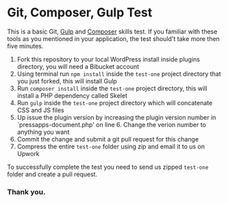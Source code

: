 # Git, Composer, Gulp Test

This is a basic Git, [Gulp](http://gulpjs.com/) and [Composer](https://getcomposer.org/) skills test. If you familiar with these tools as you mentioned in your application, the test should't take more then five minutes.


1. Fork this repository to your local WordPress install inside plugins directory, you will need a Bibucket account 
2. Using terminal run `npm install` inside the `test-one` project directory that you just forked, this will install Gulp
3. Run `composer install` inside the `test-one` project directory, this will install a PHP dependency called Skelet
4. Run `gulp`  inside the `test-one` project directory which will concatenate CSS and JS files
5. Up issue the plugin version by increasing the plugin version number in `pressapps-document.php' on line 6. Change the verion number to anything you want
6. Commit the change and submit a git pull request for this change 
7. Compress the entire `test-one` folder using zip and email it to us on Upwork 

To successfully complete the test you need to send us zipped `test-one` folder and create a pull request.

### Thank you.